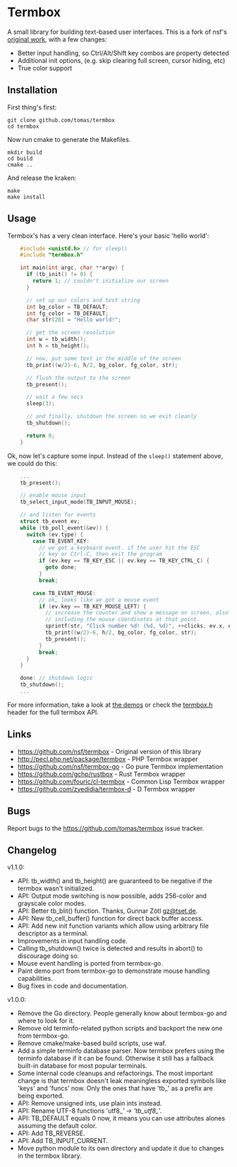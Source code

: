 # Termbox

A small library for building text-based user interfaces. This is a fork of nsf's [original work](https://github.com/nsf/termbox), with a few changes:

 - Better input handling, so Ctrl/Alt/Shift key combos are property detected
 - Additional init options, (e.g. skip clearing full screen, cursor hiding, etc)
 - True color support

## Installation

First thing's first:

    git clone github.com/tomas/termbox
    cd termbox

Now run cmake to generate the Makefiles.

    mkdir build
    cd build
    cmake ..

And release the kraken:

    make
    make install

## Usage

Termbox's has a very clean interface. Here's your basic 'hello world':

```c
    #include <unistd.h> // for sleep()
    #include "termbox.h"

    int main(int argc, char **argv) {
      if (tb_init() != 0) {
        return 1; // couldn't initialize our screen
      }

      // set up our colors and test string
      int bg_color = TB_DEFAULT;
      int fg_color = TB_DEFAULT;
      char str[20] = "Hello world!";

      // get the screen resolution
      int w = tb_width();
      int h = tb_height();

      // now, put some text in the middle of the screen
      tb_print((w/2)-6, h/2, bg_color, fg_color, str);

      // flush the output to the screen
      tb_present();

      // wait a few secs
      sleep(3);

      // and finally, shutdown the screen so we exit cleanly
      tb_shutdown();

      return 0;
    }
```

Ok, now let's capture some input. Instead of the `sleep()` statement above, we could do this:

```c
    ...
    tb_present();

    // enable mouse input
    tb_select_input_mode(TB_INPUT_MOUSE);

    // and listen for events
    struct tb_event ev;
    while (tb_poll_event(&ev)) {
      switch (ev.type) {
        case TB_EVENT_KEY:
          // we got a keyboard event. if the user hit the ESC
          // key or Ctrl-C, then exit the program
          if (ev.key == TB_KEY_ESC || ev.key == TB_KEY_CTRL_C) {
            goto done;
          }
          break;

        case TB_EVENT_MOUSE:
          // ok, looks like we got a mouse event
          if (ev.key == TB_KEY_MOUSE_LEFT) {
            // increase the counter and show a message on screen, also
            // including the mouse coordinates at that point.
            sprintf(str, "Click number %d! (%d, %d)", ++clicks, ev.x, ev.y);
            tb_print((w/2)-6, h/2, bg_color, fg_color, str);
            tb_present();
          }
          break;
      }
    }

    done: // shutdown logic
    tb_shutdown();
    ...
```

For more information, take a look at [the demos](https://github.com/tomas/termbox/tree/master/demos) or check the [termbox.h](https://github.com/tomas/termbox/blob/master/src/termbox.h) header for the full termbox API.

## Links

- https://github.com/nsf/termbox - Original version of this library
- http://pecl.php.net/package/termbox - PHP Termbox wrapper
- https://github.com/nsf/termbox-go - Go pure Termbox implementation
- https://github.com/gchp/rustbox - Rust Termbox wrapper
- https://github.com/fouric/cl-termbox - Common Lisp Termbox wrapper
- https://github.com/zyedidia/termbox-d - D Termbox wrapper

## Bugs

Report bugs to the https://github.com/tomas/termbox issue tracker.

## Changelog

v1.1.0:

- API: tb_width() and tb_height() are guaranteed to be negative if the termbox
  wasn't initialized.
- API: Output mode switching is now possible, adds 256-color and grayscale color
  modes.
- API: Better tb_blit() function. Thanks, Gunnar Zötl <gz@tset.de>.
- API: New tb_cell_buffer() function for direct back buffer access.
- API: Add new init function variants which allow using arbitrary file
  descriptor as a terminal.
- Improvements in input handling code.
- Calling tb_shutdown() twice is detected and results in abort() to discourage
  doing so.
- Mouse event handling is ported from termbox-go.
- Paint demo port from termbox-go to demonstrate mouse handling capabilities.
- Bug fixes in code and documentation.

v1.0.0:

- Remove the Go directory. People generally know about termbox-go and where
  to look for it.
- Remove old terminfo-related python scripts and backport the new one from
  termbox-go.
- Remove cmake/make-based build scripts, use waf.
- Add a simple terminfo database parser. Now termbox prefers using the
  terminfo database if it can be found. Otherwise it still has a fallback
  built-in database for most popular terminals.
- Some internal code cleanups and refactorings. The most important change is
  that termbox doesn't leak meaningless exported symbols like 'keys' and
  'funcs' now. Only the ones that have 'tb_' as a prefix are being exported.
- API: Remove unsigned ints, use plain ints instead.
- API: Rename UTF-8 functions 'utf8_*' -> 'tb_utf8_*'.
- API: TB_DEFAULT equals 0 now, it means you can use attributes alones
  assuming the default color.
- API: Add TB_REVERSE.
- API: Add TB_INPUT_CURRENT.
- Move python module to its own directory and update it due to changes in the
  termbox library.
